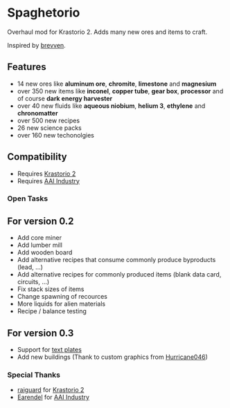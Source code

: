 # Spaghetorio

Overhaul mod for Krastorio 2. Adds many new ores and items to craft.

Inspired by [brevven](https://mods.factorio.com/user/brevven).

## Features

- 14 new ores like **aluminum ore**, **chromite**, **limestone** and **magnesium**
- over 350 new items like **inconel**, **copper tube**, **gear box**, **processor** and of course **dark energy harvester**
- over 40 new fluids like **aqueous niobium**, **helium 3**, **ethylene** and **chronomatter**
- over 500 new recipes
- 26 new science packs
- over 160 new techonolgies

## Compatibility

- Requires [Krastorio 2](https://mods.factorio.com/mod/Krastorio2)
- Requires [AAI Industry](https://mods.factorio.com/mod/aai-industry?from=search)

### Open Tasks
## For version 0.2

- Add core miner
- Add lumber mill
- Add wooden board
- Add alternative recipes that consume commonly produce byproducts (lead, ...)
- Add alternative recipes for commonly produced items (blank data card, circuits, ...)
- Fix stack sizes of items
- Change spawning of recources
- More liquids for alien materials
- Recipe / balance testing 

## For version 0.3

- Support for [text plates](https://mods.factorio.com/mod/textplates?from=search)
- Add new buildings (Thank to custom graphics from [Hurricane046](https://mods.factorio.com/user/Hurricane046))

### Special Thanks

- [raiguard](https://mods.factorio.com/user/raiguard) for [Krastorio 2](https://mods.factorio.com/mod/Krastorio2)
- [Earendel](https://mods.factorio.com/user/Earendel) for [AAI Industry](https://mods.factorio.com/mod/aai-industry?from=search)
